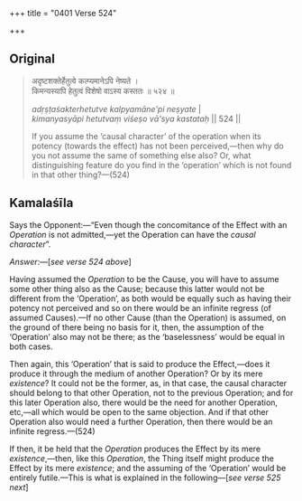 +++
title = "0401 Verse 524"

+++
## Original 
>
> अदृष्टशक्तेर्हेतुत्वे कल्प्यमानेऽपि नेष्यते ।  
> किमन्यस्यापि हेतुत्वं विशेषो वाऽस्य कस्ततः ॥ ५२४ ॥ 
>
> *adṛṣṭaśakterhetutve kalpyamāne'pi neṣyate* \|  
> *kimanyasyāpi hetutvaṃ viśeṣo vā'sya kastataḥ* \|\| 524 \|\| 
>
> If you assume the ‘causal character’ of the operation when its potency (towards the effect) has not been perceived,—then why do you not assume the same of something else also? Or, what distinguishing feature do you find in the ‘operation’ which is not found in that other thing?—(524)



## Kamalaśīla

Says the Opponent:—“Even though the concomitance of the Effect with an *Operation* is not admitted,—yet the Operation can have the *causal character*”.

*Answer*:—[*see verse 524 above*]

Having assumed the *Operation* to be the Cause, you will have to assume some other thing also as the Cause; because this latter would not be different from the ‘Operation’, as both would be equally such as having their potency not perceived and so on there would be an infinite regress (of assumed Causes).—If no other Cause (than the Operation) is assumed, on the ground of there being no basis for it, then, the assumption of the ‘Operation’ also may not be there; as the ‘baselessness’ would be equal in both cases.

Then again, this ‘Operation’ that is said to produce the Effect,—does it produce it through the medium of another Operation? Or by its mere *existence*? It could not be the former, as, in that case, the causal character should belong to that other Operation, not to the previous Operation; and for this later Operation also, there would be the need for another Operation, etc,—all which would be open to the same objection. And if that other Operation also would need a further Operation, then there would be an infinite regress.—(524)

If then, it be held that the *Operation* produces the Effect by its mere *existence*,—then, like this *Operation*, the Thing itself might produce the Effect by its mere *existence*; and the assuming of the ‘Operation’ would be entirely futile.—This is what is explained in the following—[*see verse 525 next*]


